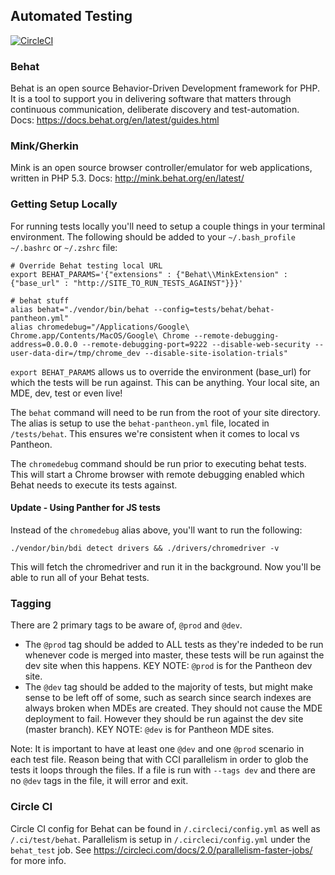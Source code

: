 ## Automated Testing
[![CircleCI](https://circleci.com/gh/Morgan-and-Morgan/ftp-v2.svg?style=svg&circle-token=d879adfa485a199598cc259678444a075e84d7c4)](https://app.circleci.com/pipelines/github/Morgan-and-Morgan/ftp-v2?branch=master)
### Behat
Behat is an open source Behavior-Driven Development framework for PHP. It is a tool to support you in delivering software that matters through continuous communication, deliberate discovery and test-automation.
Docs: https://docs.behat.org/en/latest/guides.html

### Mink/Gherkin
Mink is an open source browser controller/emulator for web applications, written in PHP 5.3.
Docs: http://mink.behat.org/en/latest/

### Getting Setup Locally
For running tests locally you'll need to setup a couple things in your terminal environment. The following should be added to your `~/.bash_profile` `~/.bashrc` or `~/.zshrc` file:

```
# Override Behat testing local URL
export BEHAT_PARAMS='{"extensions" : {"Behat\\MinkExtension" : {"base_url" : "http://SITE_TO_RUN_TESTS_AGAINST"}}}'

# behat stuff
alias behat="./vendor/bin/behat --config=tests/behat/behat-pantheon.yml"
alias chromedebug="/Applications/Google\ Chrome.app/Contents/MacOS/Google\ Chrome --remote-debugging-address=0.0.0.0 --remote-debugging-port=9222 --disable-web-security --user-data-dir=/tmp/chrome_dev --disable-site-isolation-trials"
```
`export BEHAT_PARAMS` allows us to override the environment (base_url) for which the tests will be run against. This can be anything. Your local site, an MDE, dev, test or even live!

The `behat` command will need to be run from the root of your site directory. The alias is setup to use the `behat-pantheon.yml` file, located in `/tests/behat`. This ensures we're consistent when it comes to local vs Pantheon.

The `chromedebug` command should be run prior to executing behat tests. This will start a Chrome browser with remote debugging enabled which Behat needs to execute its tests against.

#### Update - Using Panther for JS tests
Instead of the `chromedebug` alias above, you'll want to run the following:
```
./vendor/bin/bdi detect drivers && ./drivers/chromedriver -v
```
This will fetch the chromedriver and run it in the background. Now you'll be able to run all of your Behat tests.

### Tagging
There are 2 primary tags to be aware of, `@prod` and `@dev`.
* The `@prod` tag should be added to ALL tests as they're indeded to be run whenever code is merged into master, these tests will be run against the dev site when this happens. KEY NOTE: `@prod` is for the Pantheon dev site.
* The `@dev` tag should be added to the majority of tests, but might make sense to be left off of some, such as search since search indexes are always broken when MDEs are created. They should not cause the MDE deployment to fail. However they should be run against the dev site (master branch). KEY NOTE: `@dev` is for Pantheon MDE sites.

Note: It is important to have at least one `@dev` and one `@prod` scenario in each test file. Reason being that with CCI parallelism in order to glob the tests it loops through the files. If a file is run with `--tags dev` and there are no `@dev` tags in the file, it will error and exit.

### Circle CI
Circle CI config for Behat can be found in `/.circleci/config.yml` as well as `/.ci/test/behat`. Parallelism is setup in `/.circleci/config.yml` under the `behat_test` job.
See https://circleci.com/docs/2.0/parallelism-faster-jobs/ for more info.